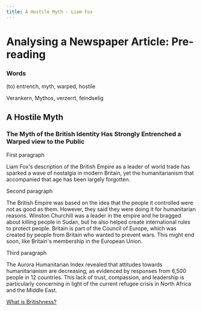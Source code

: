 ```yaml
---
title: A Hostile Myth - Liam Fox
---
```


# Analysing a Newspaper Article: Pre-reading

### Words

(to) entrench, myth, warped, hostile

Verankern, Mythos, verzerrt, feindselig

## A Hostile Myth

### The Myth of the British Identity Has Strongly Entrenched a Warped view to the Public

First paragraph

Liam Fox's description of the British Empire as a leader of world trade has sparked a wave of nostalgia in modern Britain, yet the humanitarianism that accompanied that age has been largely forgotten.

Second paragraph

The British Empire was based on the idea that the people it controlled were not as good as them. However, they said they were doing it for humanitarian reasons. Winston Churchill was a leader in the empire and he bragged about killing people in Sudan, but he also helped create international rules to protect people. Britain is part of the Council of Europe, which was created by people from Britain who wanted to prevent wars. This might end soon, like Britain's membership in the European Union.

Third paragraph

The Aurora Humanitarian Index revealed that attitudes towards humanitarianism are decreasing, as evidenced by responses from 6,500 people in 12 countries. This lack of trust, compassion, and leadership is particularly concerning in light of the current refugee crisis in North Africa and the Middle East.

[What is Britishness?](What%20is%20Britishness.md)